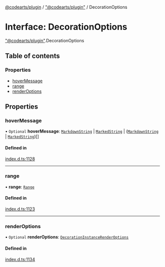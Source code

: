 [@codearts/plugin](../README.md) / ["@codearts/plugin"](../modules/_codearts_plugin_.md) / DecorationOptions

# Interface: DecorationOptions

["@codearts/plugin"](../modules/_codearts_plugin_.md).DecorationOptions

## Table of contents

### Properties

- [hoverMessage](codearts_plugin_.DecorationOptions.md#hovermessage)
- [range](codearts_plugin_.DecorationOptions.md#range)
- [renderOptions](codearts_plugin_.DecorationOptions.md#renderoptions)

## Properties

### hoverMessage

• `Optional` **hoverMessage**: [`MarkdownString`](../classes/codearts_plugin_.MarkdownString.md) \| [`MarkedString`](../modules/_codearts_plugin_.md#markedstring) \| ([`MarkdownString`](../classes/codearts_plugin_.MarkdownString.md) \| [`MarkedString`](../modules/_codearts_plugin_.md#markedstring))[]

#### Defined in

[index.d.ts:1128](https://github.com/huaweicloud/cloudide-plugin-api/blob/03c74e5/index.d.ts#L1128)

___

### range

• **range**: [`Range`](../classes/codearts_plugin_.Range.md)

#### Defined in

[index.d.ts:1123](https://github.com/huaweicloud/cloudide-plugin-api/blob/03c74e5/index.d.ts#L1123)

___

### renderOptions

• `Optional` **renderOptions**: [`DecorationInstanceRenderOptions`](codearts_plugin_.DecorationInstanceRenderOptions.md)

#### Defined in

[index.d.ts:1134](https://github.com/huaweicloud/cloudide-plugin-api/blob/03c74e5/index.d.ts#L1134)
